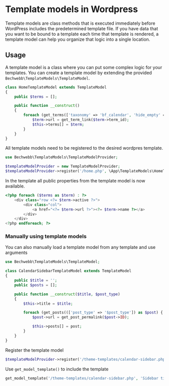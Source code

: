 # Template models in Wordpress

Template models are class methods that is executed immediately before WordPress includes the predetermined template file. If you have data that you want to be bound to a template each time that template is rendered, a template model can help you organize that logic into a single location.

## Usage
A template model is a class where you can put some complex logic for your templates. You can create a template model by extending the provided `Bechwebb\TemplateModels\TemplateModel`.

```php
class HomeTemplateModel extends TemplateModel
{
    public $terms = [];

    public function __construct()
    {
        foreach (get_terms(['taxonomy' => 'bf_calendar', 'hide_empty' => false]) as $term) {
            $term->url = get_term_link($term->term_id);
            $this->terms[] = $term;
        }
    }
}
```

All template models need to be registered to the desired wordpres template.
```php
use Bechwebb\TemplateModels\TemplateModelProvider;

$templateModelProvider = new TemplateModelProvider;
$templateModelProvider->register('/home.php', \App\TemplateModels\HomeTemplateModel::class);
```

In the template all public properties from the template model is now available.
```php
<?php foreach ($terms as $term) : ?>
    <div class="row <?= $term->active ?>">
        <div class="col">
            <a href="<?= $term->url ?>"><?= $term->name ?></a>
        </div>
    </div>
<?php endforeach; ?>
```

### Manually using template models
You can also manually load a template model from any template and use arguments

```php
use Bechwebb\TemplateModels\TemplateModel;

class CalendarSidebarTemplateModel extends TemplateModel
{
    public $title = '';
    public $posts = [];

    public function __construct($title, $post_type)
    {
        $this->title = $title;

        foreach (get_posts((['post_type' => '$post_type']) as $post) {
            $post->url = get_post_permalink($post->ID);

            $this->posts[] = post;
        }
    }
}
```

Register the template model
```php
$templateModelProvider->register('/theme-templates/calendar-sidebar.php', \App\TemplateModels\CalendarSidebarTemplateModel::class);
```

Use `get_model_template()` to include the template
```php
get_model_template('/theme-templates/calendar-sidebar.php', 'Sidebar title', 'bf_calendar');
```
